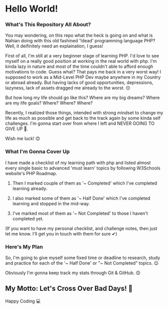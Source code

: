 # Hello World!

### What's This Repository All About?

You may wondering, on this repo what the heck is going on and what is Nahian doing with this old fashined '!dead' programming language PHP?
Well, it deifinitely need an explaination, I guess!

First of all, I'm still at a very beginner stage of learning PHP. I'd love to see myself on a really good position at working in the real world with php. I'm kinda lazy in nature and most of the time couldn't able to afford enough motivations to code. Guess what? That pays me back in a very worst way! I supposed to work as a Mid-Level PHP Dev maybe anywhere in my Country or abroad already. But having lacks of good opportunities, depressions, lazyness, lack of assets dragged me already to the worst. 😔

But how long my life should go like this? Where are my big dreams? Where are my life goals? Where? Where? Where?

Recently, I realized those things, intended with strong mindset to change my life as much as possible and get back to the track again by some kinda self challenges. I'm gonna start over from where I left and NEVER GOING TO GIVE UP 💪.

Wish me luck! 😊

### What I'm Gonna Cover Up

I have made a checklist of my learning path with php and listed almost every single basic to advanced 'must learn' topics by following W3Schools website's PHP Roadmap.

1. Then I marked couple of them as '~ Completed' which I've completed learning already.

2. I also marked some of them as '~ Half Done' which I've completed learning and stopped in the mid-way.

3. I've marked most of them as '~ Not Completed' to those I haven't completed yet.

(If you want to have my personal checklist, and challenge notes, then just let me know. I'll get you in touch with them for sure ✔)

### Here's My Plan

So, I'm going to give myself some fixed time or deadline to research, study and practice for each of the '~ Half Done' or "~ Not Completed" topics. 😉

Obviously I'm gonna keep track my stats through Git & GitHub. 😊

## My Motto: Let's Cross Over Bad Days! 🥳

Happy Coding 💻
